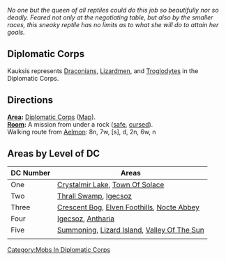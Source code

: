 *No one but the queen of all reptiles could do this job so beautifully
nor so deadly. Feared not only at the negotiating table, but also by the
smaller races, this sneaky reptile has no limits as to what she will do
to attain her goals.*

## Diplomatic Corps

Kauksis represents [Draconians](Draconians "wikilink"),
[Lizardmen](Lizardmen "wikilink"), and
[Troglodytes](Troglodytes "wikilink") in the Diplomatic Corps.

## Directions

**[Area](:Category:_Areas "wikilink"):** [Diplomatic
Corps](:Category:_Diplomatic_Corps "wikilink")
([Map](Diplomatic_Corps_Map "wikilink")).  
**[Room](:Category:_Rooms "wikilink"):** A mission from under a rock
([safe](Safe_Rooms "wikilink"), [cursed](Cursed_Rooms "wikilink")).  
Walking route from [Aelmon](Aelmon "wikilink"): 8n, 7w, \[s\], d, 2n,
6w, n

## Areas by Level of DC

| DC Number | Areas                                                                                                                           |
|-----------|---------------------------------------------------------------------------------------------------------------------------------|
| One       | [Crystalmir Lake](Crystalmir_Lake "wikilink"), [Town Of Solace](Town_Of_Solace "wikilink")                                      |
| Two       | [Thrall Swamp](Thrall_Swamp "wikilink"), [Igecsoz](Igecsoz "wikilink")                                                          |
| Three     | [Crescent Bog](Crescent_Bog "wikilink"), [Elven Foothills](Elven_Foothills "wikilink"), [Nocte Abbey](Nocte_Abbey "wikilink")   |
| Four      | [Igecsoz](Igecsoz "wikilink"), [Antharia](Antharia "wikilink")                                                                  |
| Five      | [Summoning](Summoning "wikilink"), [Lizard Island](Lizard_Island "wikilink"), [Valley Of The Sun](Valley_Of_The_Sun "wikilink") |
|           |                                                                                                                                 |

[Category:Mobs In Diplomatic
Corps](Category:Mobs_In_Diplomatic_Corps "wikilink")
